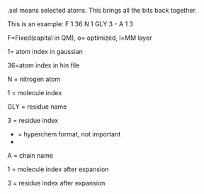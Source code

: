 .sel means selected atoms. This brings all the bits back together.

This is an example:
 F    1    36     N   1 GLY 3 - A       1   3
 
 F=Fixed(capital in QM), o= optimized, l=MM layer 
 
 1= atom index in gaussian
 
 36=atom index in hin file 
 
 N = nitrogen atom 
 
 1 = molecule index
 
 GLY = residue name
 
 3 = residue index
 
 - = hyperchem format, not important
 - 
 A = chain name

 1 = molecule index after expansion 
 
 3 = residue index after expansion
 
 
 
 

